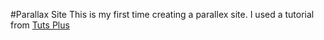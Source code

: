 #Parallax Site 
This is my first time creating a parallex site. 
I used a tutorial from [Tuts Plus](http://webdesign.tutsplus.com/tutorials/complete-websites/create-a-parallax-scrolling-website-using-stellar-js/)